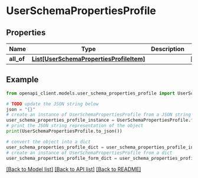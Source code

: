 # UserSchemaPropertiesProfile


## Properties

Name | Type | Description | Notes
------------ | ------------- | ------------- | -------------
**all_of** | [**List[UserSchemaPropertiesProfileItem]**](UserSchemaPropertiesProfileItem.md) |  | [optional] 

## Example

```python
from openapi_client.models.user_schema_properties_profile import UserSchemaPropertiesProfile

# TODO update the JSON string below
json = "{}"
# create an instance of UserSchemaPropertiesProfile from a JSON string
user_schema_properties_profile_instance = UserSchemaPropertiesProfile.from_json(json)
# print the JSON string representation of the object
print(UserSchemaPropertiesProfile.to_json())

# convert the object into a dict
user_schema_properties_profile_dict = user_schema_properties_profile_instance.to_dict()
# create an instance of UserSchemaPropertiesProfile from a dict
user_schema_properties_profile_form_dict = user_schema_properties_profile.from_dict(user_schema_properties_profile_dict)
```
[[Back to Model list]](../README.md#documentation-for-models) [[Back to API list]](../README.md#documentation-for-api-endpoints) [[Back to README]](../README.md)


